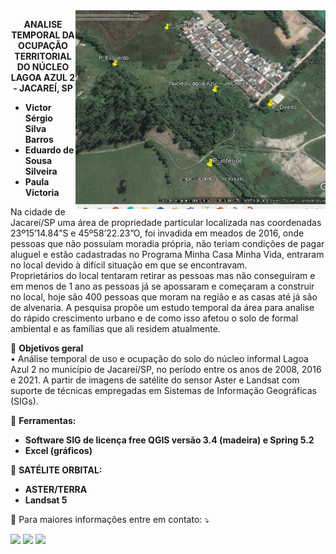 <img src="04062016.gif" min-width="400px" max-width="400px" width="400px" align="right" alt="Computador iuriCode">
<p align="center">
  <b> ANALISE TEMPORAL DA OCUPAÇÃO
TERRITORIAL DO NÚCLEO LAGOA AZUL 2 - 
JACAREÍ, SP </b> 
</p> 

<ul>
    <li><b> Victor Sérgio Silva Barros </b></li>
    <li><b> Eduardo de Sousa Silveira</b></li>
    <li><b> Paula Victoria</b></li>
</ul>

<p align="left">  
  Na cidade de Jacareí/SP uma área de propriedade particular localizada nas coordenadas
23º15’14.84”S e 45º58’22.23”O, foi invadida em meados de 2016, onde pessoas que não
possuíam moradia própria, não teriam condições de pagar aluguel e estão cadastradas no
Programa Minha Casa Minha Vida, entraram no local devido à difícil situação em que se
encontravam.<br>
Proprietários do local tentaram retirar as pessoas mas não conseguiram e em menos de 1
ano as pessoas já se apossaram e começaram a construir no local, hoje são 400 pessoas que
moram na região e as casas até já são de alvenaria.
A pesquisa propõe um estudo temporal da área para analise do rápido crescimento urbano e
de como isso afetou o solo de formal ambiental e as famílias que ali residem atualmente.<br>
</p>

<p align="left">
  🦄 <b>Objetivos geral</b><br>
• Análise temporal de uso e ocupação do solo do núcleo informal Lagoa Azul 2 no
município de Jacareí/SP, no período entre os anos de 2008, 2016 e 2021. A partir
de imagens de satélite do sensor Aster e Landsat com suporte de técnicas
empregadas em Sistemas de Informação Geográficas (SIGs).
</p>

<p align="left">
  💼 <b>Ferramentas:</b>
</p>
<ul>
    <li><strong>Software SIG de licença free QGIS versão 3.4 (madeira) e Spring 5.2</strong></li>
    <li><strong>Excel (gráficos)</strong></li>
</ul>

<p align="left">
  💼 <b>SATÉLITE ORBITAL:</b> 
</p>
    <ul>
        <li><strong>ASTER/TERRA</strong> </li>
        <li><strong>Landsat 5</strong></li>
    </ul>


<p align="left">
  💌 Para maiores informações entre em contato: ⤵️
</p>

<p align="left">
  <a href="#" alt="Gmail">
  <img src="https://img.shields.io/badge/-Gmail-FF0000?style=flat-square&labelColor=FF0000&logo=gmail&logoColor=white&link=mailto:vicssb@gmail.com" /></a>

  <a href="https://www.linkedin.com/in/victor-sergio-silva-barros/" alt="Linkedin" target = "_blank">
  <img src="https://img.shields.io/badge/-Linkedin-0e76a8?style=flat-square&logo=Linkedin&logoColor=white&link=https://www.linkedin.com/in/victor-sergio-silva-barros/" /></a>

  <a href="https://wa.me/+5512987085327" alt="WhatsApp" target = "_blank">
  <img src="https://img.shields.io/badge/-WhatsApp-25d366?style=flat-square&labelColor=25d366&logo=whatsapp&logoColor=white&link=https://wa.me/5512987085327"/></a>

  </p>  
